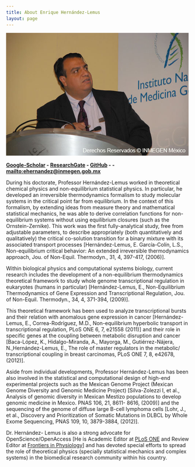 ```yaml
---
title: About Enrique Hernández-Lemus
layout: page
---
```

![Enrique Hernandez PhD](/images/ehl.jpg)

__[Google-Scholar][A] - [ResearchGate][B] - [GitHub][C] - - <mailto:ehernandez@inmegen.gob.mx>__

During his doctorate, Professor Hernández-Lemus worked in theoretical chemical physics and non-equilibrium statistical physics. In particular, he developed an irreversible thermodynamics formalism to study molecular systems in the critical point far from equilibrium. In the context of this formalism, by extending ideas from measure theory and mathematical statistical mechanics, he was able to derive correlation functions for non-equilibrium systems without using equilibrium closures (such as the Ornstein-Zernike). This work was the first fully-analytical study, free from adjustable parameters, to describe appropriately (both quantitatively and qualitatively) the critical co-solution transition for a binary mixture with its associated transport processes [Hernández-Lemus, E. García-Colín, L.S., Non-equilibrium critical behavior: An extended irreversible thermodynamics approach, Jou. of Non-Equil. Thermodyn., 31, 4, 397-417, (2006)].

Within biological physics and computational systems biology, current research includes the development of a non-equilibrium thermodynamics theoretical framework to study whole genome transcriptional regulation in eukaryotes (humans in particular) [Hernández-Lemus, E., Non-Equilibrium Thermodynamics of Gene Expression and Transcriptional Regulation, Jou. of Non-Equil. Thermodyn., 34, 4, 371-394, (2009)].

This theoretical framework has been used to analyze transcriptional bursts and their relation with anomalous gene expression in cancer [Hernández-Lemus, E., Correa-Rodríguez, M.D., Non-equilibrium hyperbolic transport in transcriptional regulation, PLoS ONE 6, 7, e21558 (2011)] and their role in specific genes at the coupling between metabolic disruption and cancer [Baca-López, K., Hidalgo-Miranda, A., Mayorga, M., Gutiérrez-Nájera, N.,Hernández-Lemus, E., The role of master regulators in the metabolic/ transcriptional coupling in breast carcinomas, PLoS ONE 7, 8, e42678, (2012)].

Aside from individual developments, Professor Hernández-Lemus has been also involved in the statistical and computational design of high-end experimental projects such as the Mexican Genome Project (Mexican Genome Diversity and Genomic Medicine Project) [Silva-Zolezzi I, et al., Analysis of genomic diversity in Mexican Mestizo populations to develop genomic medicine in Mexico. PNAS 106, 21, 8611- 8616, (2009)] and the sequencing of the genome of diffuse large B-cell lymphoma cells [Lohr, J., et al., Discovery and Prioritization of Somatic Mutations in DLBCL by Whole Exome Sequencing, PNAS 109, 10, 3879-3884, (2012)].

Dr. Hernández- Lemus is also a strong advocate for OpenScience/OpenAccess [He is Academic Editor at [PLoS ONE][1] and Review Editor at [Frontiers in Physiology][2]]  and has devoted special efforts to spread the role of theoretical physics (specially statistical mechanics and complex systems) in the biomedical research community within his country.  

[1]: http://www.plosone.org/
[2]: http://www.frontiersin.org/physiology

[A]: https://scholar.google.com.mx/citations?user=0Y6rf6YAAAAJ&hl
[B]: https://www.researchgate.net/profile/Enrique_Hernandez-Lemus
[C]: https://github.com/CSB-IG

